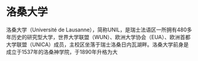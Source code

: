 # 洛桑大学

洛桑大学（Université de Lausanne），简称UNIL，是瑞士法语区一所拥有480多年历史的研究型大学，世界大学联盟（WUN）、欧洲大学协会（EUA）、欧洲首都大学联盟（UNICA）成员，主校区坐落于瑞士洛桑日内瓦湖畔。洛桑大学前身是成立于1537年的洛桑神学院，于1890年升格为大